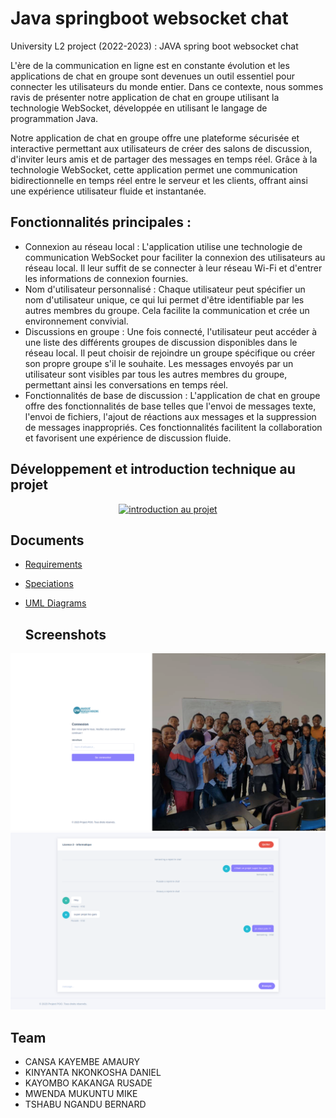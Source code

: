 # Java springboot websocket chat
University L2 project (2022-2023) : JAVA spring boot  websocket chat

L'ère de la communication en ligne est en constante évolution et les applications de chat en groupe sont devenues un outil essentiel pour connecter les utilisateurs du monde entier. Dans ce contexte, nous sommes ravis de présenter notre application de chat en groupe utilisant la technologie WebSocket, développée en utilisant le langage de programmation Java.

Notre application de chat en groupe offre une plateforme sécurisée et interactive permettant aux utilisateurs de créer des salons de discussion, d'inviter leurs amis et de partager des messages en temps réel. Grâce à la technologie WebSocket, cette application permet une communication bidirectionnelle en temps réel entre le serveur et les clients, offrant ainsi une expérience utilisateur fluide et instantanée.

## Fonctionnalités principales :
* Connexion au réseau local : L'application utilise une technologie de communication WebSocket pour faciliter la connexion des utilisateurs au réseau local. Il leur suffit de se connecter à leur réseau Wi-Fi et d'entrer les informations de connexion fournies.
* Nom d'utilisateur personnalisé : Chaque utilisateur peut spécifier un nom d'utilisateur unique, ce qui lui permet d'être identifiable par les autres membres du groupe. Cela facilite la communication et crée un environnement convivial.
* Discussions en groupe : Une fois connecté, l'utilisateur peut accéder à une liste des différents groupes de discussion disponibles dans le réseau local. Il peut choisir de rejoindre un groupe spécifique ou créer son propre groupe s'il le souhaite. Les messages envoyés par un utilisateur sont visibles par tous les autres membres du groupe, permettant ainsi les conversations en temps réel.
* Fonctionnalités de base de discussion : L'application de chat en groupe offre des fonctionnalités de base telles que l'envoi de messages texte, l'envoi de fichiers, l'ajout de réactions aux messages et la suppression de messages inappropriés. Ces fonctionnalités facilitent la collaboration et favorisent une expérience de discussion fluide.

## Développement et introduction technique au projet

<p align="center">
  <a href="https://www.youtube.com/watch?v=Or6CZizFghM">
      <img src="https://img.youtube.com/vi/Or6CZizFghM/0.jpg" alt="introduction au projet" />
  </a>
</p>

## Documents
- [Requirements](presentation/2_poo_unh_cahier.pdf)
- [Speciations](presentation/2_poo_unh_besoins.pdf)
- [UML Diagrams](presentation/2_poo_unh_uml_23.pdf)

  ## Screenshots

![login](presentation/screenshot-1.png)
![chat](presentation/screenshot-2.png)

## Team 
- CANSA KAYEMBE AMAURY
- KINYANTA NKONKOSHA DANIEL
- KAYOMBO KAKANGA RUSADE
- MWENDA MUKUNTU MIKE
- TSHABU NGANDU BERNARD

